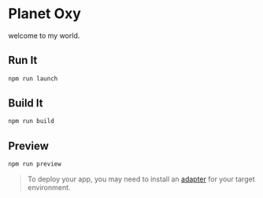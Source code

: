 # Planet Oxy

welcome to my world.

## Run It
```bash
npm run launch
```

## Build It
```bash
npm run build
```

## Preview
```bash
npm run preview
```

> To deploy your app, you may need to install an [adapter](https://kit.svelte.dev/docs/adapters) for your target environment.
